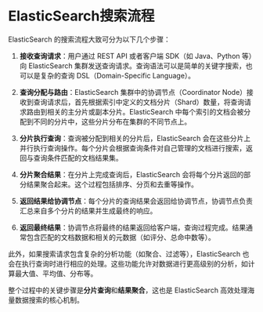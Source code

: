 # ElasticSearch搜索流程

ElasticSearch 的搜索流程大致可分为以下几个步骤：

1. **接收查询请求**：用户通过 REST API 或者客户端 SDK（如 Java、Python 等）向 ElasticSearch 集群发送查询请求。查询语法可以是简单的关键字搜索，也可以是复杂的查询 DSL（Domain-Specific Language）。

2. **查询分配与路由**：ElasticSearch 集群中的协调节点（Coordinator Node）接收到查询请求后，首先根据索引中定义的文档分片（Shard）数量，将查询请求路由到相关的主分片或副本分片。ElasticSearch 中每个索引的文档会被分配到不同的分片中，这些分片分布在集群的不同节点上。

3. **分片执行查询**：查询被分配到相关的分片后，ElasticSearch 会在这些分片上并行执行查询操作。每个分片会根据查询条件对自己管理的文档进行搜索，返回与查询条件匹配的文档结果集。

4. **分片聚合结果**：在分片上完成查询后，ElasticSearch 会将每个分片返回的部分结果聚合起来。这个过程包括排序、分页和去重等操作。

5. **返回结果给协调节点**：每个分片的查询结果会返回给协调节点，协调节点负责汇总来自多个分片的结果并生成最终的响应。

6. **返回最终结果**：协调节点将最终的结果返回给客户端，查询过程完成。结果通常包含匹配的文档数据和相关的元数据（如评分、总命中数等）。

此外，如果搜索请求包含复杂的分析功能（如聚合、过滤等），ElasticSearch 也会在执行查询时进行相应的处理。这些功能允许对数据进行更高级别的分析，如计算最大值、平均值、分布等。

整个过程中的关键步骤是**分片查询**和**结果聚合**，这也是 ElasticSearch 高效处理海量数据搜索的核心机制。
